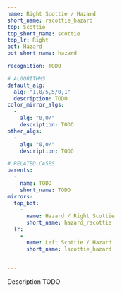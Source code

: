 ```yaml
---
name: Right Scottie / Hazard
short_name: rscottie_hazard
top: Scottie
top_short_name: scottie
top_lr: Right
bot: Hazard
bot_short_name: hazard

recognition: TODO

# ALGORITHMS
default_alg:
  alg: "1,0/5,5/0,1"
  description: TODO
color_mirror_algs:
  -
    alg: "0,0/"
    description: TODO
other_algs:
  -
    alg: "0,0/"
    description: TODO

# RELATED CASES
parents:
  -
    name: TODO
    short_name: TODO
mirrors:
  top_bot:
    -
      name: Hazard / Right Scottie
      short_name: hazard_rscottie
  lr:
    -
      name: Left Scottie / Hazard
      short_name: lscottie_hazard


---
```


Description TODO

